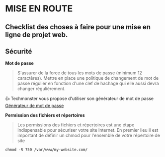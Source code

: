 # MISE EN ROUTE
Checklist des choses à faire pour une mise en ligne de projet web.
---
## Sécurité
**Mot de passe**
>S'assurer de la force de tous les mots de passe (minimum 12 caractères). Mettre en place une politique de changement de mot de passe régulier en fonction d'une clef de hachage qui elle aussi devra changer régulièrement.

:+1: Techmonster vous propose d'utiliser son générateur de mot de passe
[Générateur de mot de passe](https://techmonster.info/password-generator)

**Permission des fichiers et répertoires**
>Les permissions des fichiers et répertoires est une étape indispensable pour sécuriser votre site Internet. En premier lieu il est important de définir un chmod pour l'ensemble de votre répertoire de site

`chmod -R 750 /var/www/my-website.com/`


